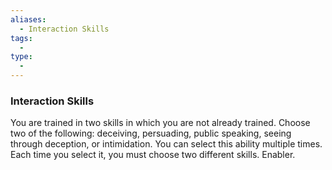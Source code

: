 ```yaml
---
aliases:
  - Interaction Skills
tags:
  - 
type:
  - 
---
```

### Interaction Skills

You are trained in two skills in which you are not already trained. Choose two of the following: deceiving, persuading, public speaking, seeing through deception, or intimidation. You can select this ability multiple times. Each time you select it, you must choose two different skills. Enabler.